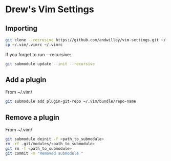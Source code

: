 # Drew's Vim Settings

## Importing

```bash
git clone --recrusive https://github.com/andwilley/vim-settings.git ~/.vim && \
cp ~/.vim/.vimrc ~/.vimrc
```

If you forget to run --recursive:
```bash
git submodule update --init --recursive
```

## Add a plugin

From ~/.vim/

```bash
git submodule add plugin-git-repo ~/.vim/bundle/repo-name
```

## Remove a plugin

From ~/.vim/

```bash
git submodule deinit -f <path_to_submodule>
rm -rf .git/modules/<path_to_submodule>
git rm -f <path_to_submodule>
git commit -m "Removed submodule "
```
